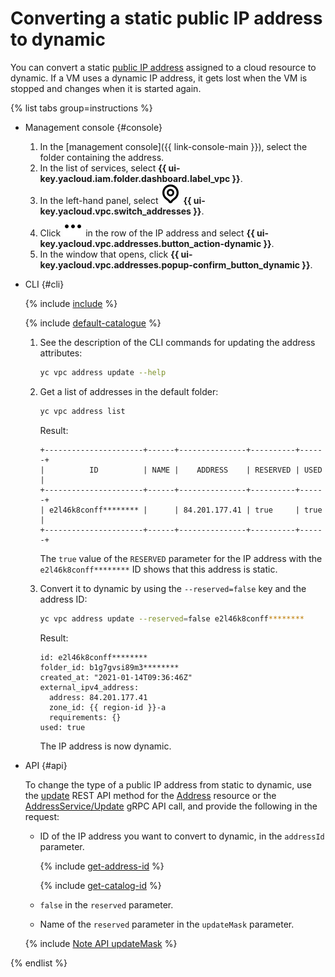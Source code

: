 # Converting a static public IP address to dynamic

You can convert a static [public IP address](../concepts/address.md#public-addresses) assigned to a cloud resource to dynamic. If a VM uses a dynamic IP address, it gets lost when the VM is stopped and changes when it is started again.

{% list tabs group=instructions %}

- Management console {#console}

   1. In the [management console]({{ link-console-main }}), select the folder containing the address.
   1. In the list of services, select **{{ ui-key.yacloud.iam.folder.dashboard.label_vpc }}**.
   1. In the left-hand panel, select ![image](../../_assets/console-icons/map-pin.svg) **{{ ui-key.yacloud.vpc.switch_addresses }}**.
   1. Click ![image](../../_assets/console-icons/ellipsis.svg) in the row of the IP address and select **{{ ui-key.yacloud.vpc.addresses.button_action-dynamic }}**.
   1. In the window that opens, click **{{ ui-key.yacloud.vpc.addresses.popup-confirm_button_dynamic }}**.

- CLI {#cli}

   {% include [include](../../_includes/cli-install.md) %}

   {% include [default-catalogue](../../_includes/default-catalogue.md) %}

   1. See the description of the CLI commands for updating the address attributes:

      ```bash
      yc vpc address update --help
      ```

   1. Get a list of addresses in the default folder:

      ```bash
      yc vpc address list
      ```

      Result:

      ```text
      +----------------------+------+---------------+----------+------+
      |          ID          | NAME |    ADDRESS    | RESERVED | USED |
      +----------------------+------+---------------+----------+------+
      | e2l46k8conff******** |      | 84.201.177.41 | true     | true |
      +----------------------+------+---------------+----------+------+
      ```

      The `true` value of the `RESERVED` parameter for the IP address with the `e2l46k8conff********` ID shows that this address is static.

   1. Convert it to dynamic by using the `--reserved=false` key and the address ID:

      ```bash
      yc vpc address update --reserved=false e2l46k8conff********
      ```

      Result:

      ```text
      id: e2l46k8conff********
      folder_id: b1g7gvsi89m3********
      created_at: "2021-01-14T09:36:46Z"
      external_ipv4_address:
        address: 84.201.177.41
        zone_id: {{ region-id }}-a
        requirements: {}
      used: true
      ```

      The IP address is now dynamic.

- API {#api}

  To change the type of a public IP address from static to dynamic, use the [update](../api-ref/Address/update.md) REST API method for the [Address](../api-ref/Address/index.md) resource or the [AddressService/Update](../api-ref/grpc/Address/update.md) gRPC API call, and provide the following in the request:

  * ID of the IP address you want to convert to dynamic, in the `addressId` parameter.

    {% include [get-address-id](../../_includes/vpc/get-adress-id.md) %}

    {% include [get-catalog-id](../../_includes/get-catalog-id.md) %}

  * `false` in the `reserved` parameter.
  * Name of the `reserved` parameter in the `updateMask` parameter.

  {% include [Note API updateMask](../../_includes/note-api-updatemask.md) %}

{% endlist %}
